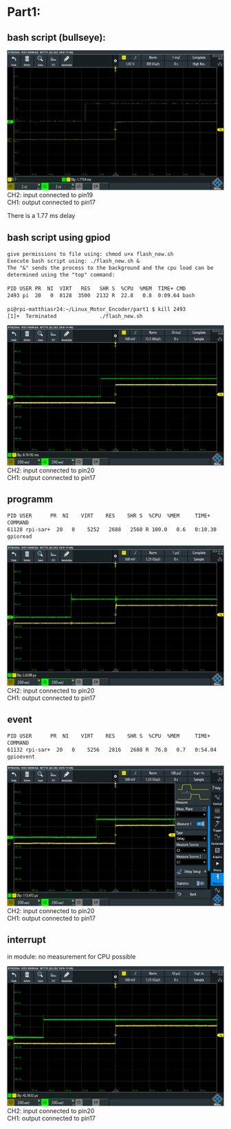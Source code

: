 # Part1:  
## bash script (bullseye):
![StateChart](./images/p1_delay_bash_script.PNG)
CH2: input connected to pin19  
CH1: output connected to pin17  

There is a 1.77 ms delay   


## bash script using gpiod

    give permissions to file using: chmod u+x flash_new.sh
    Execute bash script using: ./flash_new.sh & 
    The "&" sends the process to the background and the cpu load can be determined using the "top" command:

    PID USER PR  NI  VIRT   RES   SHR S  %CPU  %MEM  TIME+ CMD 
    2493 pi  20   0  8128  3500  2132 R  22.8   0.8  0:09.64 bash

    pi@rpi-matthiasr24:~/Linux_Motor_Encoder/part1 $ kill 2493
    [1]+  Terminated              ./flash_new.sh

![StateChart](./images/p1_max_bash_script.PNG)
CH2: input connected to pin20   
CH1: output connected to pin17  


## programm

    PID USER      PR  NI    VIRT    RES    SHR S  %CPU  %MEM     TIME+ COMMAND                                              
    61128 rpi-sar+  20   0    5252   2688   2560 R 100.0   0.6   0:10.30 gpioread                                             

![StateChart](./images/p1_max_programm.PNG)
CH2: input connected to pin20   
CH1: output connected to pin17  

## event
    PID USER      PR  NI    VIRT    RES    SHR S  %CPU  %MEM     TIME+ COMMAND                                              
    61132 rpi-sar+  20   0    5256   2816   2688 R  76.8   0.7   0:54.04 gpioevent  
![StateChart](./images/p1_max_event.PNG)
CH2: input connected to pin20   
CH1: output connected to pin17  


## interrupt
in module: no measurement for CPU possible

![StateChart](./images/p1_max_interrupt.PNG)
CH2: input connected to pin20   
CH1: output connected to pin17  